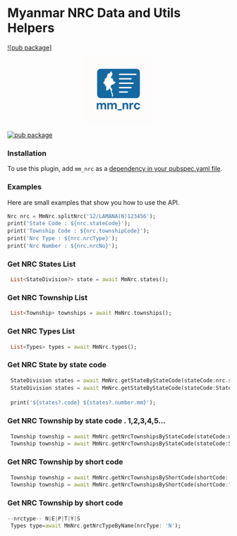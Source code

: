 # Myanmar NRC Data and Utils Helpers
[![pub package]](https://pub.dev/packages/mm_nrc)

<p align="center">
  <img src="https://raw.githubusercontent.com/myatnoeaung-dev/mm_nrc/refs/heads/main/assets/mm_nrc_logo.png" width="150" alt="Mm Nrc Logo">
</p>

[![pub package](https://img.shields.io/pub/v/mm_nrc.svg)](https://pub.dev/packages/mm_nrc)

### Installation
To use this plugin, add `mm_nrc` as a [dependency in your pubspec.yaml file](https://flutter.dev/docs/development/platform-integration/platform-channels).

### Examples
Here are small examples that show you how to use the API.

```dart
Nrc nrc = MmNrc.splitNrc('12/LAMANA(N)123456');
print('State Code : ${nrc.stateCode}');
print('Township Code : ${nrc.townshipCode}');
print('Nrc Type : ${nrc.nrcType}');
print('Nrc Number : ${nrc.nrcNo}');
```
      
### Get NRC States List
```dart
 List<StateDivision?> state = await MmNrc.states();
```

### Get NRC Township List
```dart
 List<Township> townships = await MmNrc.townships();
```

### Get NRC Types List
```dart
 List<Types> types = await MmNrc.types();
```

### Get NRC State by state code
```dart
 StateDivision states = await MmNrc.getStateByStateCode(stateCode:nrc.stateCode );
 StateDivision states = await MmNrc.getStateByStateCode(stateCode:StateCode.YANGON.code );

 print('${states?.code} ${states?.number.mm}');
```

### Get NRC Township by state code . 1,2,3,4,5...
```dart
 Township township = await MmNrc.getNrcTownshipsByStateCode(stateCode:nrc.stateCode);
 Township township = await MmNrc.getNrcTownshipsByStateCode(stateCode:StateCode.YANGON.code );
```

### Get NRC Township by short code
```dart
 Township township = await MmNrc.getNrcTownshipsByShortCode(shortCode: nrc.townshipCode);
 Township township = await MmNrc.getNrcTownshipsByShortCode(shortCode:"LAMANA");
```

### Get NRC Township by short code
```dart
--nrctype-- N|E|P|T|Y|S
 Types type=await MmNrc.getNrcTypeByName(nrcType: 'N');
```
